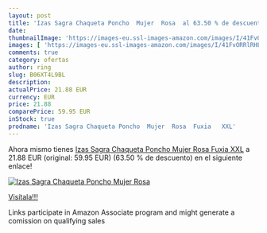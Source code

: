 ```yaml
---
layout: post
title: 'Izas Sagra Chaqueta Poncho  Mujer  Rosa  al 63.50 % de descuento'
date: 
thumbnailImage: 'https://images-eu.ssl-images-amazon.com/images/I/41FvORRlRHL._SL200_.jpg'
images: [ 'https://images-eu.ssl-images-amazon.com/images/I/41FvORRlRHL._SL200_.jpg' ]
comments: true
category: ofertas
author: ring
slug: B06XT4L9BL
description:
actualPrice: 21.88 EUR
currency: EUR
price: 21.88
comparePrice: 59.95 EUR
inStock: true
prodname: 'Izas Sagra Chaqueta Poncho  Mujer  Rosa  Fuxia   XXL'
---
```


Ahora mismo tienes [Izas Sagra Chaqueta Poncho  Mujer  Rosa  Fuxia   XXL](https://www.amazon.es/dp/B06XT4L9BL/?tag=tolees-21) a 21.88 EUR (original: 59.95 EUR) (63.50 %  de descuento) en el siguiente enlace!

[![Izas Sagra Chaqueta Poncho  Mujer  Rosa ](https://images-eu.ssl-images-amazon.com/images/I/41FvORRlRHL._SL200_.jpg)](https://www.amazon.es/dp/B06XT4L9BL/?tag=tolees-21)

[Visítala!!!](https://www.amazon.es/dp/B06XT4L9BL/?tag=tolees-21)

Links participate in Amazon Associate program and might generate a comission on qualifying sales
